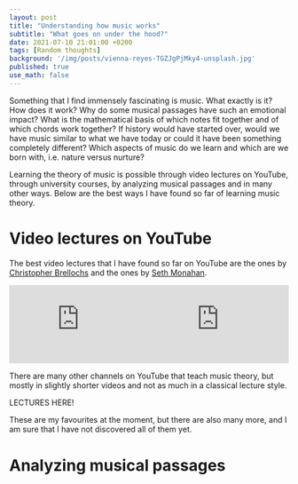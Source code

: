 ```yaml
---
layout: post
title: "Understanding how music works"
subtitle: "What goes on under the hood?"
date: 2021-07-10 21:01:00 +0200
tags: [Random thoughts]
background: '/img/posts/vienna-reyes-TGZJgPjMky4-unsplash.jpg'
published: true
use_math: false
---
```


<!-- https://unsplash.com/photos/TGZJgPjMky4 -->
<!-- https://unsplash.com/photos/2rfmp5ymooY -->
<!-- https://unsplash.com/photos/VEOk8qUl9DU -->
<!-- https://unsplash.com/photos/bu-6kNWQj6U -->

Something that I find immensely fascinating is music. What exactly is it? How does it work? Why do some musical passages have such an emotional impact? What is the mathematical basis of which notes fit together and of which chords work together? If history would have started over, would we have music similar to what we have today or could it have been something completely different? Which aspects of music do we learn and which are we born with, i.e. nature versus nurture?

Learning the theory of music is possible through video lectures on YouTube, through university courses, by analyzing musical passages and in many other ways. Below are the best ways I have found so far of learning music theory.

# Video lectures on YouTube

The best video lectures that I have found so far on YouTube are the ones by [Christopher Brellochs](https://www.youtube.com/playlist?list=PLw9t0oA3fHkxx1PgYpiXrMUPXaOiwh6KU) and the ones by [Seth Monahan](https://www.youtube.com/channel/UC6X9nEsddMpYNyxr3ZckjLg/videos?view=0&sort=da).

<div style="position:relative;overflow:hidden;width:100%;padding-top:28.125%;">
<iframe style="position:absolute;top:0;left:0;bottom:0;right:0;width:50%;height:100%;" src="https://www.youtube.com/embed/videoseries?list=PLw9t0oA3fHkxx1PgYpiXrMUPXaOiwh6KU" title="YouTube video player" frameborder="0" allow="accelerometer; autoplay; clipboard-write; encrypted-media; gyroscope; picture-in-picture" allowfullscreen></iframe>
<iframe style="position:absolute;top:0;left:50%;bottom:0;right:0;width:50%;height:100%;" src="https://www.youtube.com/embed/videoseries?list=UU6X9nEsddMpYNyxr3ZckjLg" title="YouTube video player" frameborder="0" allow="accelerometer; autoplay; clipboard-write; encrypted-media; gyroscope; picture-in-picture" allowfullscreen></iframe>
</div>

There are many other channels on YouTube that teach music theory, but mostly in slightly shorter videos and not as much in a classical lecture style. 

LECTURES HERE!

These are my favourites at the moment, but there are also many more, and I am sure that I have not discovered all of them yet.

# Analyzing musical passages

